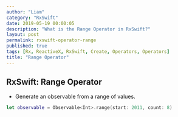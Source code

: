 ```yaml
---
author: "Liam"
category: "RxSwift"
date: 2019-05-19 00:00:05
description: "What is the Range Operator in RxSwift?"
layout: post
permalink: rxswift-operator-range
published: true
tags: [Rx, ReactiveX, RxSwift, Create, Operators, Operators]
title: "Range Operator"
---
```


## RxSwift: Range Operator

- Generate an observable from a range of values.

```swift
let observable = Observable<Int>.range(start: 2011, count: 8)
```
